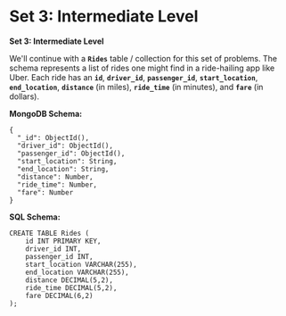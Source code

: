 # Set 3: Intermediate Level

**Set 3: Intermediate Level**

We'll continue with a **`Rides`** table / collection for this set of problems. The schema represents a list of rides one might find in a ride-hailing app like Uber. Each ride has an **`id`**, **`driver_id`**, **`passenger_id`**, **`start_location`**, **`end_location`**, **`distance`** (in miles), **`ride_time`** (in minutes), and **`fare`** (in dollars).

**MongoDB Schema:**

```
{
  "_id": ObjectId(),
  "driver_id": ObjectId(),
  "passenger_id": ObjectId(),
  "start_location": String,
  "end_location": String,
  "distance": Number,
  "ride_time": Number,
  "fare": Number
}

```

**SQL Schema:**

```
CREATE TABLE Rides (
    id INT PRIMARY KEY,
    driver_id INT,
    passenger_id INT,
    start_location VARCHAR(255),
    end_location VARCHAR(255),
    distance DECIMAL(5,2),
    ride_time DECIMAL(5,2),
    fare DECIMAL(6,2)
);

```